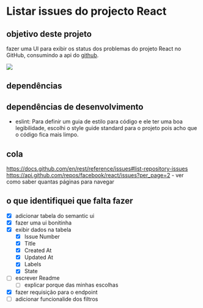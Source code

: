 # Listar issues do projecto React 

## objetivo deste projeto

fazer uma UI para exibir os status dos problemas do projeto React no GitHub, consumindo a api do [github](https://api.github.com/repos/facebook/react/issues).

<img src="https://static-cms.hotjar.com/images/finding-website_bugs.width-750.png">

## dependências

## dependências de desenvolvimento

 * eslint: Para definir um guia de estilo para código e ele ter uma boa legibilidade, escolhi o style guide standard para o projeto pois acho que o código fica mais limpo.

## cola

https://docs.github.com/en/rest/reference/issues#list-repository-issues
https://api.github.com/repos/facebook/react/issues?per_page=2 - ver como saber quantas páginas para navegar

## o que identifiquei que falta fazer

* [x] adicionar tabela do semantic ui
* [x] fazer uma ui bonitinha
* [x] exibir dados na tabela 
  + [x] Issue Number 
  + [x] Title
  + [x] Created At
  + [x] Updated At
  + [x] Labels
  + [x] State
* [ ] escrever Readme
  + [ ] explicar porque das minhas escolhas
* [x] fazer requisição para o endpoint
* [ ] adicionar funcionalide dos filtros
